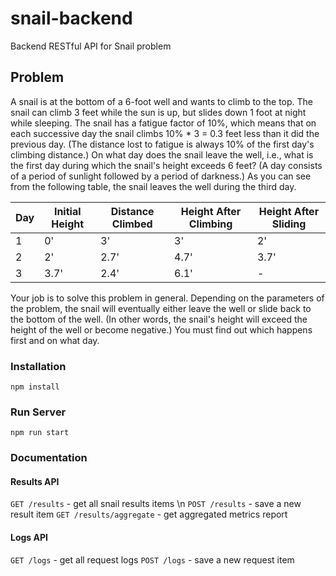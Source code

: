 # snail-backend
Backend RESTful API for Snail problem


## Problem 

A snail is at the bottom of a 6-foot well and wants to climb to the top. The snail can climb 3 feet
while the sun is up, but slides down 1 foot at night while sleeping. The snail has a fatigue factor
of 10%, which means that on each successive day the snail climbs 10% * 3 = 0.3 feet less than
it did the previous day. (The distance lost to fatigue is always 10% of the first day's climbing
distance.) On what day does the snail leave the well, i.e., what is the first day during which the
snail's height exceeds 6 feet? (A day consists of a period of sunlight followed by a period of
darkness.) As you can see from the following table, the snail leaves the well during the third
day.

| Day | Initial Height | Distance Climbed | Height After Climbing | Height After Sliding |
|-----|----------------|------------------|----------------------|----------------------|
| 1   | 0'             | 3'               | 3'                   | 2'                   |
| 2   | 2'             | 2.7'             | 4.7'                 | 3.7'                 |
| 3   | 3.7'           | 2.4'             | 6.1'                 | -                    |

Your job is to solve this problem in general. Depending on the parameters of the problem, the
snail will eventually either leave the well or slide back to the bottom of the well. (In other words,
the snail's height will exceed the height of the well or become negative.) You must find out
which happens first and on what day.

### Installation

`npm install`

### Run Server

`npm run start`

### Documentation

#### Results API
`GET /results` - get all snail results items \n
`POST /results` - save a new result item
`GET /results/aggregate` - get aggregated metrics report

#### Logs API
`GET /logs` - get all request logs
`POST /logs` - save a new request item
